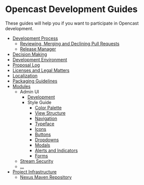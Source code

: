 Opencast Development Guides
===========================

These guides will help you if you want to participate in Opencast development.


 - [Development Process](development-process.md)
    - [Reviewing, Merging and Declining Pull Requests](reviewing-and-merging.md)
    - [Release Manager](release-manager.md)
 - [Decision Making](decision-making)
 - [Development Environment](development-environment.md)
 - [Proposal Log](proposal-log.md)
 - [Licenses and Legal Matters](license.md)
 - [Localization](localization.md)
 - [Packaging Guidelines](packaging.md)
 - [Modules](modules/index.md)
    - Admin UI
        - [Development](modules/admin-ui/development.md)
        - Style Guide
            - [Color Palette](modules/admin-ui/style/color-palette.md)
            - [View Structure](modules/admin-ui/style/view-structure.md)
            - [Navigation](modules/admin-ui/style/navigation.md)
            - [Typeface](modules/admin-ui/style/typeface.md)
            - [Icons](modules/admin-ui/style/icons.md)
            - [Buttons](modules/admin-ui/style/buttons.md)
            - [Dropdowns](modules/admin-ui/style/dropdowns.md)
            - [Modals](modules/admin-ui/style/modals.md)
            - [Alerts and Indicators](modules/admin-ui/style/alerts-indicators.md)
            - [Forms](modules/admin-ui/style/forms.md)
    - [Stream Security](modules/stream-security.md)
    - […](modules/index.md)
 - [Project Infrastructure](infrastructure/index.md)
    - [Nexus Maven Repository](infrastructure/nexus.md)
